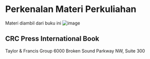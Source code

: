 # Perkenalan Materi Perkuliahan
Materi diambil dari buku ini
![image](https://github.com/rplulbi/SQA/assets/15622730/79493868-be0d-4335-bcb7-d4690b280340)
## CRC Press International Book
Taylor & Francis Group
6000 Broken Sound Parkway NW, Suite 300
